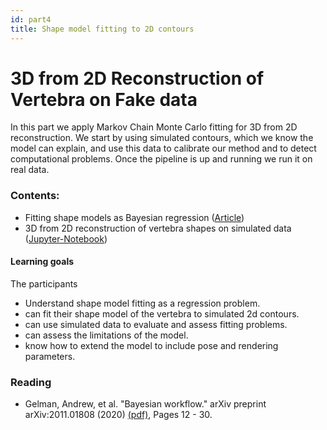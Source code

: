 ```yaml
---
id: part4
title: Shape model fitting to 2D contours
---
```


# 3D from 2D Reconstruction of Vertebra on Fake data

In this part we apply Markov Chain Monte Carlo fitting for 3D from 2D reconstruction. 
We start by using simulated contours, which we know the model can explain, and use this data 
to calibrate our method and to detect computational problems. Once the pipeline is up and running we 
run it on real data. 


### Contents:
* Fitting shape models as Bayesian regression ([Article](/courses/big-data-africa/fitting-as-regression))
* 3D from 2D reconstruction of vertebra shapes on simulated data ([Jupyter-Notebook](../TODO))

#### Learning goals

The participants

* Understand shape model fitting as a regression problem.
* can fit their shape model of the vertebra to simulated 2d contours.
* can use simulated data to evaluate and assess fitting problems.
* can assess the limitations of the model.
* know how to extend the model to include pose and rendering parameters.


### Reading

- Gelman, Andrew, et al. "Bayesian workflow." arXiv preprint arXiv:2011.01808 (2020) [(pdf)](https://arxiv.org/abs/2011.01808), Pages 12 - 30. 

